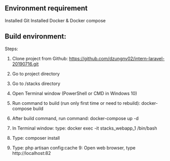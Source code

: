 ## Environment requirement
Installed Git
Installed Docker & Docker compose

## Build environment:
Steps:
1. Clone project from Github: https://github.com/dzungnv02/intern-laravel-20190716.git
2. Go to project directory
3. Go to /stacks directory
4. Open Terminal window (PowerShell or CMD in Windows 10)
4. Run command to build (run only first time or need to rebuild): 
docker-compose build

5. After build command, run command:
docker-compose up -d

6. In Terminal window: type: docker exec -it stacks_webapp_1 /bin/bash
7. Type: composer install
8. Type: php artisan config:cache
9: Open web browser, type http://localhost:82
